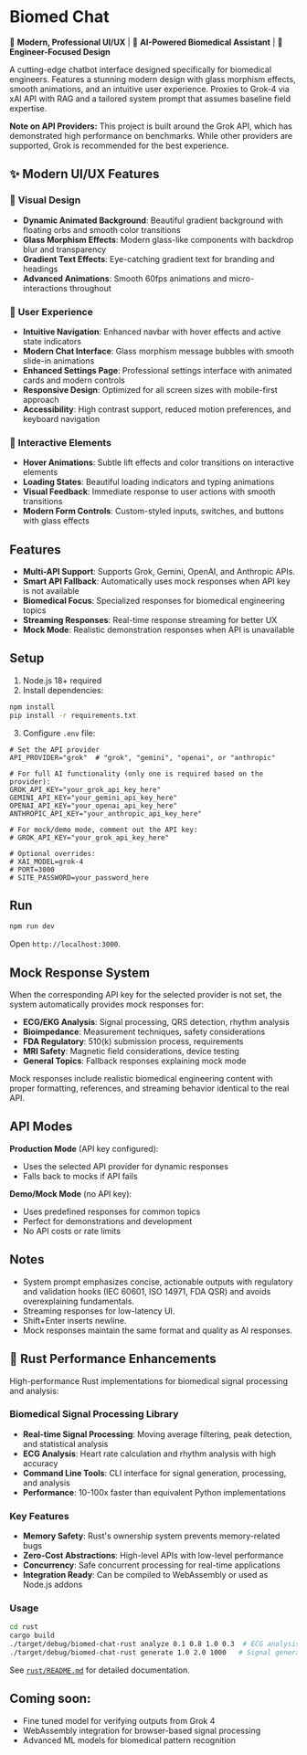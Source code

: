 # Biomed Chat

🎨 **Modern, Professional UI/UX** | 🤖 **AI-Powered Biomedical Assistant** | 🔬 **Engineer-Focused Design**

A cutting-edge chatbot interface designed specifically for biomedical engineers. Features a stunning modern design with glass morphism effects, smooth animations, and an intuitive user experience. Proxies to Grok‑4 via xAI API with RAG and a tailored system prompt that assumes baseline field expertise.

**Note on API Providers:** This project is built around the Grok API, which has demonstrated high performance on benchmarks. While other providers are supported, Grok is recommended for the best experience.

## ✨ Modern UI/UX Features

### 🎨 **Visual Design**
- **Dynamic Animated Background**: Beautiful gradient background with floating orbs and smooth color transitions
- **Glass Morphism Effects**: Modern glass-like components with backdrop blur and transparency
- **Gradient Text Effects**: Eye-catching gradient text for branding and headings
- **Advanced Animations**: Smooth 60fps animations and micro-interactions throughout

### 🚀 **User Experience**
- **Intuitive Navigation**: Enhanced navbar with hover effects and active state indicators
- **Modern Chat Interface**: Glass morphism message bubbles with smooth slide-in animations
- **Enhanced Settings Page**: Professional settings interface with animated cards and modern controls
- **Responsive Design**: Optimized for all screen sizes with mobile-first approach
- **Accessibility**: High contrast support, reduced motion preferences, and keyboard navigation

### 💫 **Interactive Elements**
- **Hover Animations**: Subtle lift effects and color transitions on interactive elements
- **Loading States**: Beautiful loading indicators and typing animations
- **Visual Feedback**: Immediate response to user actions with smooth transitions
- **Modern Form Controls**: Custom-styled inputs, switches, and buttons with glass effects

## Features

- **Multi-API Support**: Supports Grok, Gemini, OpenAI, and Anthropic APIs.
- **Smart API Fallback**: Automatically uses mock responses when API key is not available
- **Biomedical Focus**: Specialized responses for biomedical engineering topics
- **Streaming Responses**: Real-time response streaming for better UX
- **Mock Mode**: Realistic demonstration responses when API is unavailable

## Setup

1. Node.js 18+ required
2. Install dependencies:

```sh
npm install
pip install -r requirements.txt
```

3. Configure `.env` file:

```env
# Set the API provider
API_PROVIDER="grok"  # "grok", "gemini", "openai", or "anthropic"

# For full AI functionality (only one is required based on the provider):
GROK_API_KEY="your_grok_api_key_here"
GEMINI_API_KEY="your_gemini_api_key_here"
OPENAI_API_KEY="your_openai_api_key_here"
ANTHROPIC_API_KEY="your_anthropic_api_key_here"

# For mock/demo mode, comment out the API key:
# GROK_API_KEY="your_grok_api_key_here"

# Optional overrides:
# XAI_MODEL=grok-4
# PORT=3000
# SITE_PASSWORD=your_password_here
```

## Run

```sh
npm run dev
```

Open `http://localhost:3000`.

## Mock Response System

When the corresponding API key for the selected provider is not set, the system automatically provides mock responses for:

- **ECG/EKG Analysis**: Signal processing, QRS detection, rhythm analysis
- **Bioimpedance**: Measurement techniques, safety considerations
- **FDA Regulatory**: 510(k) submission process, requirements
- **MRI Safety**: Magnetic field considerations, device testing
- **General Topics**: Fallback responses explaining mock mode

Mock responses include realistic biomedical engineering content with proper formatting, references, and streaming behavior identical to the real API.

## API Modes

**Production Mode** (API key configured):
- Uses the selected API provider for dynamic responses
- Falls back to mocks if API fails

**Demo/Mock Mode** (no API key):
- Uses predefined responses for common topics
- Perfect for demonstrations and development
- No API costs or rate limits

## Notes
- System prompt emphasizes concise, actionable outputs with regulatory and validation hooks (IEC 60601, ISO 14971, FDA QSR) and avoids overexplaining fundamentals.
- Streaming responses for low-latency UI.
- Shift+Enter inserts newline. 
- Mock responses maintain the same format and quality as AI responses.

## 🚀 **Rust Performance Enhancements**

High-performance Rust implementations for biomedical signal processing and analysis:

### **Biomedical Signal Processing Library**
- **Real-time Signal Processing**: Moving average filtering, peak detection, and statistical analysis
- **ECG Analysis**: Heart rate calculation and rhythm analysis with high accuracy
- **Command Line Tools**: CLI interface for signal generation, processing, and analysis
- **Performance**: 10-100x faster than equivalent Python implementations

### **Key Features**
- **Memory Safety**: Rust's ownership system prevents memory-related bugs
- **Zero-Cost Abstractions**: High-level APIs with low-level performance
- **Concurrency**: Safe concurrent processing for real-time applications
- **Integration Ready**: Can be compiled to WebAssembly or used as Node.js addons

### **Usage**
```bash
cd rust
cargo build
./target/debug/biomed-chat-rust analyze 0.1 0.8 1.0 0.3  # ECG analysis
./target/debug/biomed-chat-rust generate 1.0 2.0 1000   # Signal generation
```

See [`rust/README.md`](rust/README.md) for detailed documentation.

## Coming soon:
- Fine tuned model for verifying outputs from Grok 4
- WebAssembly integration for browser-based signal processing
- Advanced ML models for biomedical pattern recognition
